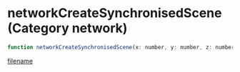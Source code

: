# networkCreateSynchronisedScene (Category network)

```js
function networkCreateSynchronisedScene(x: number, y: number, z: number, xRot: number, yRot: number, zRot: number, p6: int, p7: int, p8: int, p9: number): int
```

[filename](networkCreateSynchronisedScene_m.md ':include')